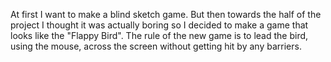 At first I want to make a blind sketch game. But then towards the half of the project I thought it was actually boring so I decided to make a game that looks like
the "Flappy Bird". The rule of the new game is to lead the bird, using the mouse, across the screen without getting hit by any barriers. 
